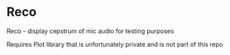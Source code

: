 # Reco
Reco - display cepstrum of mic audio for testing purposes

Requires Plot library that is unfortunately private and is not part of this repo
